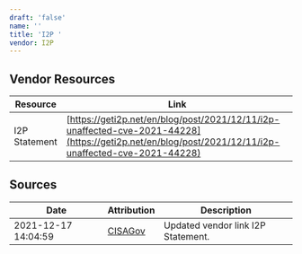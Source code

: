 ```yaml
---
draft: 'false'
name: ''
title: 'I2P '
vendor: I2P
---
```


## Vendor Resources
| Resource | Link |
| --- | --- |
| I2P Statement | [https://geti2p.net/en/blog/post/2021/12/11/i2p-unaffected-cve-2021-44228](https://geti2p.net/en/blog/post/2021/12/11/i2p-unaffected-cve-2021-44228) |



## Sources
| Date | Attribution | Description |
| --- | --- | --- |
| 2021-12-17 14:04:59 | [CISAGov](https://raw.githubusercontent.com/cisagov/log4j-affected-db/develop/README.md) | Updated vendor link I2P Statement.  |
